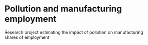 # Pollution and manufacturing employment
Research project estimating the impact of pollution on manufacturing shares of employment
